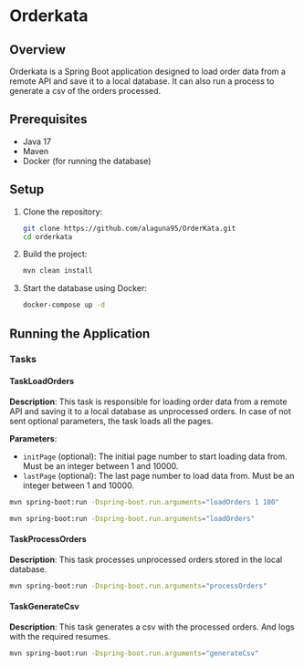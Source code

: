 # Orderkata

## Overview

Orderkata is a Spring Boot application designed to load order data from a remote API and save it to a local database.
It can also run a process to generate a csv of the orders processed.

## Prerequisites

- Java 17
- Maven
- Docker (for running the database)

## Setup

1. Clone the repository:
    ```sh
    git clone https://github.com/alaguna95/OrderKata.git
    cd orderkata
    ```

2. Build the project:
    ```sh
    mvn clean install
    ```

3. Start the database using Docker:
    ```sh
    docker-compose up -d
    ```

## Running the Application

### Tasks

#### TaskLoadOrders

**Description**: This task is responsible for loading order data from a remote API and saving it to a local database as
unprocessed orders. In case of not sent optional parameters, the task loads all the pages.

**Parameters**:
- `initPage` (optional): The initial page number to start loading data from. Must be an integer between 1 and 10000.
- `lastPage` (optional): The last page number to load data from. Must be an integer between 1 and 10000. 

```sh
mvn spring-boot:run -Dspring-boot.run.arguments="loadOrders 1 100"
```

```sh
mvn spring-boot:run -Dspring-boot.run.arguments="loadOrders"
```

#### TaskProcessOrders

**Description**: This task processes unprocessed orders stored in the local database.

```sh
mvn spring-boot:run -Dspring-boot.run.arguments="processOrders"
```

#### TaskGenerateCsv

**Description**: This task generates a csv with the processed orders. 
And logs with the required resumes.

```sh
mvn spring-boot:run -Dspring-boot.run.arguments="generateCsv"
```


